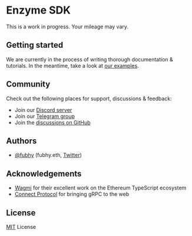 # Enzyme SDK

This is a work in progress. Your mileage may vary.

## Getting started

We are currently in the process of writing thorough documentation & tutorials. In the meantime, take a look
at [our examples](https://github.com/enzymefinances/enzyme-sdk/tree/main/example).

## Community

Check out the following places for support, discussions & feedback:

- Join our [Discord server](https://discord.enzyme.finance)
- Join our [Telegram group](https://telegram.enzyme.finance)
- Join the [discussions on GitHub](https://github.com/enzymefinance/enzyme-sdk/discussions)

## Authors

- [@fubhy](https://github.com/fubhy) (fubhy.eth, [Twitter](https://twitter.com/thefubhy))

## Acknowledgements

- [Wagmi](https://wagmi.sh) for their excellent work on the Ethereum TypeScript ecosystem
- [Connect Protocol](https://connect.build) for bringing gRPC to the web

## License

[MIT](/LICENSE) License
